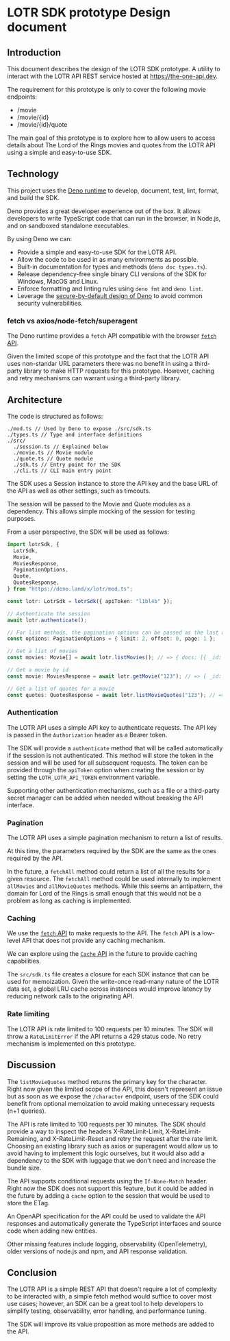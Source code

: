 # LOTR SDK prototype Design document

## Introduction

This document describes the design of the LOTR SDK prototype. A utility to
interact with the LOTR API REST service hosted at <https://the-one-api.dev>.

The requirement for this prototype is only to cover the following movie
endpoints:

- /movie
- /movie/{id}
- /movie/{id}/quote

The main goal of this prototype is to explore how to allow users to access
details about The Lord of the Rings movies and quotes from the LOTR API using a
simple and easy-to-use SDK.

## Technology

This project uses the
[Deno runtime](https://deno.land/manual@v1.30.3/getting_started/installation) to
develop, document, test, lint, format, and build the SDK.

Deno provides a great developer experience out of the box. It allows developers
to write TypeScript code that can run in the browser, in Node.js, and on
sandboxed standalone executables.

By using Deno we can:

- Provide a simple and easy-to-use SDK for the LOTR API.
- Allow the code to be used in as many environments as possible.
- Built-in documentation for types and methods (`deno doc types.ts`).
- Release dependency-free single binary CLI versions of the SDK for Windows,
  MacOS and Linux.
- Enforce formatting and linting rules using `deno fmt` and `deno lint`.
- Leverage the
  [secure-by-default design of Deno](https://deno.land/manual@v1.28.3/basics/permissions)
  to avoid common security vulnerabilities.

### fetch vs axios/node-fetch/superagent

The Deno runtime provides a `fetch` API compatible with the browser
[`fetch` API](https://developer.mozilla.org/en-US/docs/Web/API/Fetch_API).

Given the limited scope of this prototype and the fact that the LOTR API uses
non-standar URL parameters there was no benefit in using a third-party library
to make HTTP requests for this prototype. However, caching and retry mechanisms
can warrant using a third-party library.

## Architecture

The code is structured as follows:

```
./mod.ts // Used by Deno to expose ./src/sdk.ts
./types.ts // Type and interface definitions
./src/
  ./session.ts // Explained below
  ./movie.ts // Movie module
  ./quote.ts // Quote module
  ./sdk.ts // Entry point for the SDK
  ./cli.ts // CLI main entry point
```

The SDK uses a Session instance to store the API key and the base URL of the API
as well as other settings, such as timeouts.

The session will be passed to the Movie and Quote modules as a dependency. This
allows simple mocking of the session for testing purposes.

From a user perspective, the SDK will be used as follows:

```typescript
import lotrSdk, {
  LotrSdk,
  Movie,
  MoviesResponse,
  PaginationOptions,
  Quote,
  QuotesResponse,
} from "https://deno.land/x/lotr/mod.ts";

const lotr: LotrSdk = lotrSdk({ apiToken: "l1bl4b" });

// Authenticate the session
await lotr.authenticate();

// For list methods, the pagination options can be passed as the last argument
const options: PaginationOptions = { limit: 2, offset: 0, page: 1 };

// Get a list of movies
const movies: Movie[] = await lotr.listMovies(); // => { docs: [{ _id: "123", name: "The Fellowship of the Ring" }], ... }

// Get a movie by id
const movie: MoviesResponse = await lotr.getMovie("123"); // => { _id: "123", name: "The Fellowship of the Ring" }

// Get a list of quotes for a movie
const quotes: QuotesResponse = await lotr.listMovieQuotes("123"); // => { docs: [{ _id: "456", character: "789", dialog: "You shall not pass!" }], ... }
```

### Authentication

The LOTR API uses a simple API key to authenticate requests. The API key is
passed in the `Authorization` header as a Bearer token.

The SDK will provide a `authenticate` method that will be called automatically
if the session is not authenticated. This method will store the token in the
session and will be used for all subsequent requests. The token can be provided
through the `apiToken` option when creating the session or by setting the
`LOTR_LOTR_API_TOKEN` environment variable.

Supporting other authentication mechanisms, such as a file or a third-party
secret manager can be added when needed without breaking the API interface.

### Pagination

The LOTR API uses a simple pagination mechanism to return a list of results.

At this time, the parameters required by the SDK are the same as the ones
required by the API.

In the future, a `fetchAll` method could return a list of all the results for a
given resource. The `fetchAll` method could be used internally to implement
`allMovies` and `allMovieQuotes` methods. While this seems an antipattern, the
domain for Lord of the Rings is small enough that this would not be a problem as
long as caching is implemented.

### Caching

We use the
[`fetch` API](https://developer.mozilla.org/en-US/docs/Web/API/Fetch_API) to
make requests to the API. The `fetch` API is a low-level API that does not
provide any caching mechanism.

We can explore using the
[`Cache` API](https://developer.mozilla.org/en-US/docs/Web/API/Cache) in the
future to provide caching capabilities.

The `src/sdk.ts` file creates a closure for each SDK instance that can be used
for memoization. Given the write-once read-many nature of the LOTR data set, a
global LRU cache across instances would improve latency by reducing network
calls to the originating API.

### Rate limiting

The LOTR API is rate limited to 100 requests per 10 minutes. The SDK will throw
a `RateLimitError` if the API returns a 429 status code. No retry mechanism is
implemented on this prototype.

## Discussion

The `listMovieQuotes` method returns the primary key for the character. Right
now given the limited scope of the API, this doesn't represent an issue but as
soon as we expose the `/character` endpoint, users of the SDK could benefit from
optional memoization to avoid making unnecessary requests (n+1 queries).

The API is rate limited to 100 requests per 10 minutes. The SDK should provide a
way to inspect the headers X-RateLimit-Limit, X-RateLimit-Remaining, and
X-RateLimit-Reset and retry the request after the rate limit. Choosing an
existing library such as axios or superagent would allow us to avoid having to
implement this logic ourselves, but it would also add a dependency to the SDK
with luggage that we don't need and increase the bundle size.

The API supports conditional requests using the `If-None-Match` header. Right
now the SDK does not support this feature, but it could be added in the future
by adding a `cache` option to the session that would be used to store the ETag.

An OpenAPI specification for the API could be used to validate the API responses
and automatically generate the TypeScript interfaces and source code when adding
new entities.

Other missing features include logging, observability (OpenTelemetry), older
versions of node.js and npm, and API response validation.

## Conclusion

The LOTR API is a simple REST API that doesn't require a lot of complexity to be
interacted with, a simple fetch method would suffice to cover most use cases;
however, an SDK can be a great tool to help developers to simplify testing,
observability, error handling, and performance tuning.

The SDK will improve its value proposition as more methods are added to the API.
